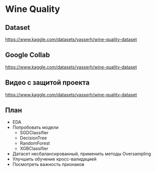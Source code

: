 # Wine Quality
## Dataset
https://www.kaggle.com/datasets/yasserh/wine-quality-dataset
## Google Collab
https://www.kaggle.com/datasets/yasserh/wine-quality-dataset
## Видео с защитой проекта
https://www.kaggle.com/datasets/yasserh/wine-quality-dataset
## План
- EDA
- Попробовать модели 
    - SGDClassifier
    - DecisionTree
    - RandomForest
    - XGBClassifier
- Датасет несбалансированный, применить методы Oversampling
- Улучшить обучение кросс-валидацией
- Посмотреть важность признаков

